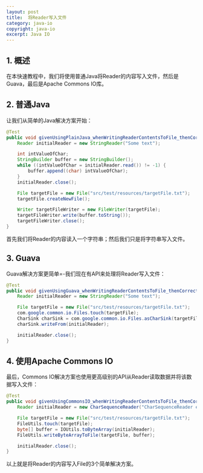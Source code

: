 ```yaml
---
layout: post
title:  将Reader写入文件
category: java-io
copyright: java-io
excerpt: Java IO
---
```


## 1. 概述

在本快速教程中，我们将使用普通Java将Reader的内容写入文件，然后是Guava，最后是Apache Commons IO库。

## 2. 普通Java

让我们从简单的Java解决方案开始：

```java
@Test
public void givenUsingPlainJava_whenWritingReaderContentsToFile_thenCorrect() throws IOException {
    Reader initialReader = new StringReader("Some text");

    int intValueOfChar;
    StringBuilder buffer = new StringBuilder();
    while ((intValueOfChar = initialReader.read()) != -1) {
        buffer.append((char) intValueOfChar);
    }
    initialReader.close();

    File targetFile = new File("src/test/resources/targetFile.txt");
    targetFile.createNewFile();

    Writer targetFileWriter = new FileWriter(targetFile);
    targetFileWriter.write(buffer.toString());
    targetFileWriter.close();
}
```

首先我们将Reader的内容读入一个字符串；然后我们只是将字符串写入文件。

## 3. Guava

Guava解决方案更简单=-我们现在有API来处理将Reader写入文件：

```java
@Test
public void givenUsingGuava_whenWritingReaderContentsToFile_thenCorrect() throws IOException {
    Reader initialReader = new StringReader("Some text");

    File targetFile = new File("src/test/resources/targetFile.txt");
    com.google.common.io.Files.touch(targetFile);
    CharSink charSink = com.google.common.io.Files.asCharSink(targetFile, Charset.defaultCharset(), FileWriteMode.APPEND);
    charSink.writeFrom(initialReader);

    initialReader.close();
}
```

## 4. 使用Apache Commons IO

最后，Commons IO解决方案也使用更高级别的API从Reader读取数据并将该数据写入文件：

```java
@Test
public void givenUsingCommonsIO_whenWritingReaderContentsToFile_thenCorrect() throws IOException {
    Reader initialReader = new CharSequenceReader("CharSequenceReader extends Reader");

    File targetFile = new File("src/test/resources/targetFile.txt");
    FileUtils.touch(targetFile);
    byte[] buffer = IOUtils.toByteArray(initialReader);
    FileUtils.writeByteArrayToFile(targetFile, buffer);

    initialReader.close();
}
```

以上就是将Reader的内容写入File的3个简单解决方案。